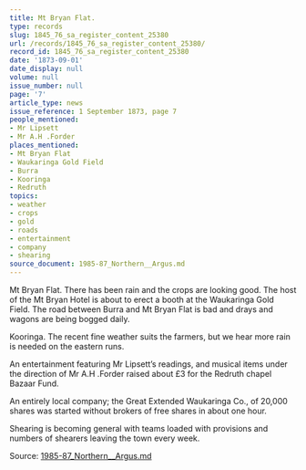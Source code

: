 ```yaml
---
title: Mt Bryan Flat.
type: records
slug: 1845_76_sa_register_content_25380
url: /records/1845_76_sa_register_content_25380/
record_id: 1845_76_sa_register_content_25380
date: '1873-09-01'
date_display: null
volume: null
issue_number: null
page: '7'
article_type: news
issue_reference: 1 September 1873, page 7
people_mentioned:
- Mr Lipsett
- Mr A.H .Forder
places_mentioned:
- Mt Bryan Flat
- Waukaringa Gold Field
- Burra
- Kooringa
- Redruth
topics:
- weather
- crops
- gold
- roads
- entertainment
- company
- shearing
source_document: 1985-87_Northern__Argus.md
---
```


Mt Bryan Flat.  There has been rain and the crops are looking good.  The host of the Mt Bryan Hotel is about to erect a booth at the Waukaringa Gold Field.  The road between Burra and Mt Bryan Flat is bad and drays and wagons are being bogged daily.

Kooringa.  The recent fine weather suits the farmers, but we hear more rain is needed on the eastern runs.

An entertainment featuring Mr Lipsett’s readings, and musical items under the direction of Mr A.H .Forder raised about £3 for the Redruth chapel Bazaar Fund.

An entirely local company; the Great Extended Waukaringa Co., of 20,000 shares was started without brokers of free shares in about one hour.

Shearing is becoming general with teams loaded with provisions and numbers of shearers leaving the town every week.

Source: [1985-87_Northern__Argus.md](/downloads/markdown/1985-87_Northern__Argus.md)
